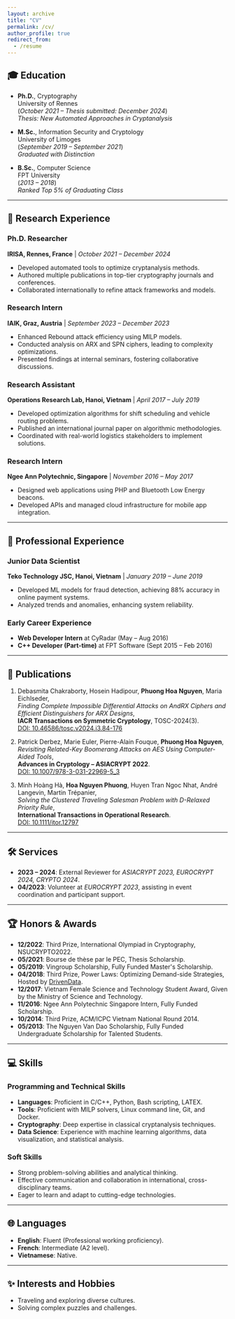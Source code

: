 ```yaml
---
layout: archive
title: "CV"
permalink: /cv/
author_profile: true
redirect_from:
  - /resume
---
```


## 🎓 Education

- **Ph.D.**, Cryptography\
  University of Rennes\
  (*October 2021 – Thesis submitted: December 2024*)\
  *Thesis: New Automated Approaches in Cryptanalysis*

- **M.Sc.**, Information Security and Cryptology\
  University of Limoges\
  (*September 2019 – September 2021*)\
  *Graduated with Distinction*

- **B.Sc.**, Computer Science\
  FPT University\
  (*2013 – 2018*)\
  *Ranked Top 5% of Graduating Class*

---

## 🔬 Research Experience

### **Ph.D. Researcher**
**IRISA, Rennes, France** | *October 2021 – December 2024*

- Developed automated tools to optimize cryptanalysis methods.
- Authored multiple publications in top-tier cryptography journals and conferences.
- Collaborated internationally to refine attack frameworks and models.

### **Research Intern**
**IAIK, Graz, Austria** | *September 2023 – December 2023*

- Enhanced Rebound attack efficiency using MILP models.
- Conducted analysis on ARX and SPN ciphers, leading to complexity optimizations.
- Presented findings at internal seminars, fostering collaborative discussions.

### **Research Assistant**
**Operations Research Lab, Hanoi, Vietnam** | *April 2017 – July 2019*

- Developed optimization algorithms for shift scheduling and vehicle routing problems.
- Published an international journal paper on algorithmic methodologies.
- Coordinated with real-world logistics stakeholders to implement solutions.

### **Research Intern**
**Ngee Ann Polytechnic, Singapore** | *November 2016 – May 2017*

- Designed web applications using PHP and Bluetooth Low Energy beacons.
- Developed APIs and managed cloud infrastructure for mobile app integration.

---

## 💼 Professional Experience

### **Junior Data Scientist**
**Teko Technology JSC, Hanoi, Vietnam** | *January 2019 – June 2019*

- Developed ML models for fraud detection, achieving 88% accuracy in online payment systems.
- Analyzed trends and anomalies, enhancing system reliability.

### **Early Career Experience**
- **Web Developer Intern** at CyRadar (May – Aug 2016)
- **C++ Developer (Part-time)** at FPT Software (Sept 2015 – Feb 2016)

---

## 📜 Publications

1. Debasmita Chakraborty, Hosein Hadipour, **Phuong Hoa Nguyen**, Maria Eichlseder,  
   *Finding Complete Impossible Differential Attacks on AndRX Ciphers and Efficient Distinguishers for ARX Designs*,  
   **IACR Transactions on Symmetric Cryptology**, TOSC-2024(3).  
   [DOI: 10.46586/tosc.v2024.i3.84-176](https://doi.org/10.46586/tosc.v2024.i3.84-176)

2. Patrick Derbez, Marie Euler, Pierre-Alain Fouque, **Phuong Hoa Nguyen**,  
   *Revisiting Related-Key Boomerang Attacks on AES Using Computer-Aided Tools*,  
   **Advances in Cryptology – ASIACRYPT 2022**.  
   [DOI: 10.1007/978-3-031-22969-5_3](https://doi.org/10.1007/978-3-031-22969-5_3)

3. Minh Hoàng Hà, **Hoa Nguyen Phuong**, Huyen Tran Ngoc Nhat, André Langevin, Martin Trépanier,  
   *Solving the Clustered Traveling Salesman Problem with D-Relaxed Priority Rule*,  
   **International Transactions in Operational Research**.  
   [DOI: 10.1111/itor.12797](https://doi.org/10.1111/itor.12797)

---

## 🛠️ Services

- **2023 – 2024**: External Reviewer for *ASIACRYPT 2023, EUROCRYPT 2024, CRYPTO 2024*.
- **04/2023**: Volunteer at *EUROCRYPT 2023*, assisting in event coordination and participant support.

---

## 🏆 Honors & Awards

- **12/2022**: Third Prize, International Olympiad in Cryptography, NSUCRYPTO2022.
- **05/2021**: Bourse de thèse par le PEC, Thesis Scholarship.
- **05/2019**: Vingroup Scholarship, Fully Funded Master's Scholarship.
- **04/2018**: Third Prize, Power Laws: Optimizing Demand-side Strategies, Hosted by [DrivenData](https://www.drivendata.co/blog/power-laws-optimization-winners/). 
- **12/2017**: Vietnam Female Science and Technology Student Award, Given by the Ministry of Science and Technology.
- **11/2016**: Ngee Ann Polytechnic Singapore Intern, Fully Funded Scholarship.
- **10/2014**: Third Prize, ACM/ICPC Vietnam National Round 2014.
- **05/2013**: The Nguyen Van Dao Scholarship, Fully Funded Undergraduate Scholarship for Talented Students.

---

## 💻 Skills

### **Programming and Technical Skills**

- **Languages**: Proficient in C/C++, Python, Bash scripting, LATEX.
- **Tools**: Proficient with MILP solvers, Linux command line, Git, and Docker.
- **Cryptography**: Deep expertise in classical cryptanalysis techniques.
- **Data Science**: Experience with machine learning algorithms, data visualization, and statistical analysis.

### **Soft Skills**

- Strong problem-solving abilities and analytical thinking.
- Effective communication and collaboration in international, cross-disciplinary teams.
- Eager to learn and adapt to cutting-edge technologies.

---

## 🌐 Languages

- **English**: Fluent (Professional working proficiency).
- **French**: Intermediate (A2 level).
- **Vietnamese**: Native.

---

## ✨ Interests and Hobbies

- Traveling and exploring diverse cultures.
- Solving complex puzzles and challenges.
